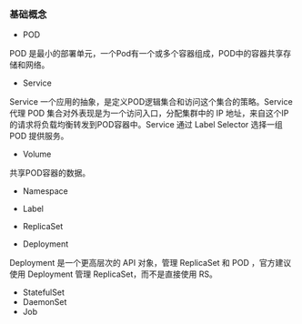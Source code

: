 ### 基础概念

* POD

POD 是最小的部署单元，一个Pod有一个或多个容器组成，POD中的容器共享存储和网络。

* Service

Service 一个应用的抽象，是定义POD逻辑集合和访问这个集合的策略。Service 代理 POD 集合对外表现是为一个访问入口，分配集群中的 IP 地址，来自这个IP的请求将负载均衡转发到POD容器中。Service 通过 Label Selector 选择一组 POD 提供服务。 

* Volume

共享POD容器的数据。

* Namespace


* Label
* ReplicaSet
* Deployment

Deployment 是一个更高层次的 API 对象，管理 ReplicaSet 和 POD ，官方建议使用 Deployment 管理 ReplicaSet，而不是直接使用 RS。

* StatefulSet
* DaemonSet
* Job

